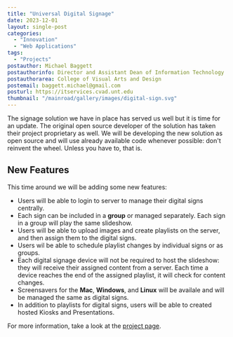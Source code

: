 ```yaml
---
title: "Universal Digital Signage"
date: 2023-12-01
layout: single-post
categories:
  - "Innovation"
  - "Web Applications"
tags: 
  - "Projects"
postauthor: Michael Baggett
postauthorinfo: Director and Assistant Dean of Information Technology
postauthorarea: College of Visual Arts and Design
postemail: baggett.michael@gmail.com
posturl: https://itservices.cvad.unt.edu
thumbnail: "/mainroad/gallery/images/digital-sign.svg"
---
```

The signage solution we have in place has served us well but it is time for an update. The original open source developer of the solution has taken their project proprietary as well. We will be developing the new solution as open source and will use already available code whenever possible: don't reinvent the wheel.  Unless you have to, that is. 
<!--more-->
## New Features

This time around we will be adding some new features:

* Users will be able to login to server to manage their digital signs centrally.
* Each sign can be included in a **group** or managed separately. Each sign in a group will play the same slideshow.
* Users will be able to upload images and create playlists on the server, and then assign them to the digital signs.
* Users wil be able to schedule playlist changes by individual signs or as groups.
* Each digital signage device will not be required to host the slideshow: they will receive their assigned content from a server. Each time a device reaches the end of the assigned playlist, it will check for content changes.
* Screensavers for the <b>Mac</b>, <b>Windows</b>, and <b>Linux</b> will be availale and will be managed the same as digital signs.
* In addition to playlists for digital signs, users will be able to created hosted Kiosks and Presentations.

For more information, take a look at the <a href="/mainroad/projects/digital-signage" alt="Universal Digital Signage" title="Universal Digital Signage">project page</a>.
